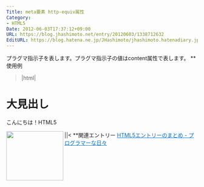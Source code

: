 ```yaml
---
Title: meta要素 http-equiv属性
Category:
- HTML5
Date: 2012-06-03T17:37:12+09:00
URL: https://blog.jhashimoto.net/entry/20120603/1338712632
EditURL: https://blog.hatena.ne.jp/JHashimoto/jhashimoto.hatenadiary.jp/atom/entry/12921228815717256216
---
```


プラグマ指示子を表します。プラグマ指示子の値はcontent属性で表します。
**使用例
>|html|
<!DOCTYPE html>
<html lang="ja">
<head>
<title>Hello! HTML5</title>
<!-- 10秒ごとにページを再読み込みします。 -->
<meta http-equiv="refresh" content="10" />
</head>
<body>
<h1>大見出し</h1>
<p>こんにちは！HTML5</p>
</body>
</html>
||<
**関連エントリー
<a href="http://d.hatena.ne.jp/JHashimoto/20120518/1337642816" target="_blank" rel="nofollow"><img class="alignleft" align="left" border="0" src="http://capture.heartrails.com/150x130/shadow?http://d.hatena.ne.jp/JHashimoto/20120518/1337642816" alt="" width="150" height="130" /></a><a style="color:#0070C5;" href="http://d.hatena.ne.jp/JHashimoto/20120518/1337642816" target="_blank" rel="nofollow">HTML5エントリーのまとめ - プログラマーな日々</a><a href="http://b.hatena.ne.jp/entry/http://d.hatena.ne.jp/JHashimoto/20120518/1337642816" target="_blank"><img border="0" src="http://b.hatena.ne.jp/entry/image/http://d.hatena.ne.jp/JHashimoto/20120518/1337642816" alt="" /></a><br style="clear:both;" />

